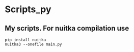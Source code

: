 # Scripts_py

## My scripts. For nuitka compilation use 

```
pip install nuitka
nuitka3 --onefile main.py
```
